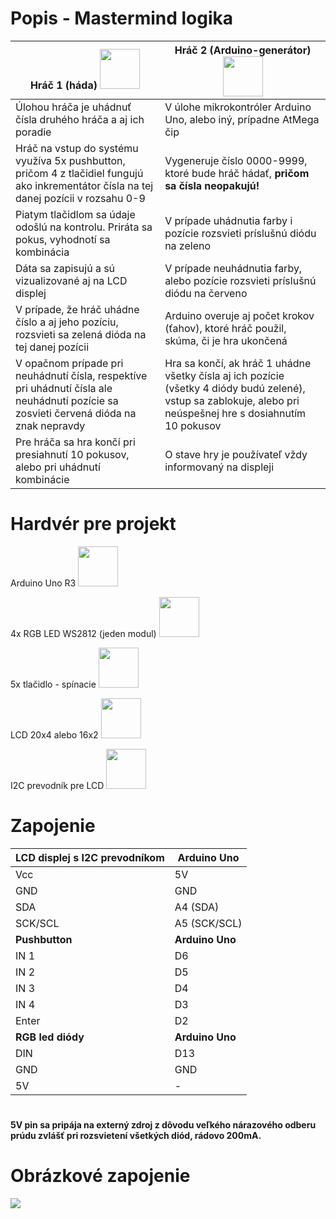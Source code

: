 # Popis - Mastermind logika
| Hráč 1 (háda) <img src="https://image.flaticon.com/icons/svg/236/236831.svg" width="64" height="64"> | Hráč 2 (Arduino-generátor) <img src="https://www.makerspaces.com/wp-content/uploads/2017/08/381932-arduino-atmega-circuit-component-current-electric-.png" width="64" height="64"> |
| ------------- | ------------- |
| Úlohou hráča je uhádnuť čísla druhého hráča a aj ich poradie | V úlohe mikrokontróler Arduino Uno, alebo iný, prípadne AtMega čip|
| Hráč na vstup do systému využíva 5x pushbutton, pričom 4 z tlačidiel fungujú ako inkrementátor čísla na tej danej pozícii v rozsahu 0-9  | Vygeneruje číslo 0000-9999, ktoré bude hráč hádať, **pričom sa čísla neopakujú!**|
| Piatym tlačidlom sa údaje odošlú na kontrolu. Priráta sa pokus, vyhodnotí sa kombinácia  | V prípade uhádnutia farby i pozície rozsvieti príslušnú diódu na zeleno|
| Dáta sa zapisujú a sú vizualizované aj na LCD displej  | V prípade neuhádnutia farby, alebo pozície rozsvieti príslušnú diódu na červeno|
| V prípade, že hráč uhádne číslo a aj jeho pozíciu, rozsvieti sa zelená dióda na tej danej pozícii  |  Arduino overuje aj počet krokov (ťahov), ktoré hráč použil, skúma, či je hra ukončená |
| V opačnom prípade pri neuhádnutí čísla, respektíve pri uhádnutí čísla ale neuhádnutí pozície sa zosvieti červená dióda na znak nepravdy | Hra sa končí, ak hráč 1 uhádne všetky čísla aj ich pozície (všetky 4 diódy budú zelené), vstup sa zablokuje, alebo pri neúspešnej hre s dosiahnutím 10 pokusov|
| Pre hráča sa hra končí pri presiahnutí 10 pokusov, alebo pri uhádnutí kombinácie| O stave hry je používateľ vždy informovaný na displeji|

# Hardvér pre projekt
Arduino Uno R3 <img src="https://s3-ap-northeast-1.amazonaws.com/switch-science-intl/contents/small/789_201602_102_tBuTiHx.jpg" width="64" height="64">

4x RGB LED WS2812 (jeden modul) <img src="https://rukminim1.flixcart.com/image/128/128/jen4vww0/learning-toy/y/c/n/ws2812-8-bit-stright-rgb-led-driver-for-flight-controller-original-imaf3ah6eymgyhpx.jpeg?q=70" width="64" height="64">

5x tlačidlo - spínacie <img src="https://http2.mlstatic.com/push-button-cuadrado-6x6x73mm-con-boton-redondo-D_NQ_NP_824716-MPE28317610646_102018-F.jpg" width="64" height="64">

LCD 20x4 alebo 16x2 <img src="https://e.allegroimg.com/s128/03e03d/70fb2d2a4ea2949c1b2f8c0154de" width="64" height="64">

I2C prevodník pre LCD <img src="https://5.allegroimg.com/s128/0323c6/28d4e43340b9ac50b03ae628e8a5" width="64" height="64">

# Zapojenie
|LCD displej s I2C prevodníkom|	Arduino Uno|
| ------------- | ------------- |
|Vcc	|5V|
|GND	|GND|
|SDA	|A4 (SDA)|
|SCK/SCL|	A5 (SCK/SCL)|
|**Pushbutton**|	**Arduino Uno**|
|IN 1	|D6|
|IN 2	|D5|
|IN 3	|D4|
|IN 4	|D3|
|Enter|	D2|
|**RGB led diódy**|	**Arduino Uno**|
|DIN	|D13|
|GND	|GND|
|5V	|-|
#
**5V pin sa pripája na externý zdroj z dôvodu veľkého nárazového odberu prúdu zvlášť pri rozsvietení všetkých diód, rádovo 200mA.**

# Obrázkové zapojenie
<img src="https://i.imgur.com/RI8Dq1A.png" style="display: block; max-width: 100%; height: auto;">
